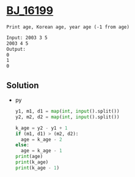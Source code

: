 # [BJ_16199](https://acmicpc.net/problem/16199)

```en
Print age, Korean age, year age (-1 from age)
```

```txt
Input: 2003 3 5
2003 4 5
Output:
0
1
0
```

## Solution

* py

  ```py
  y1, m1, d1 = map(int, input().split())
  y2, m2, d2 = map(int, input().split())

  k_age = y2 - y1 + 1
  if (m1, d1) > (m2, d2):
    age = k_age - 2
  else:
    age = k_age - 1
  print(age)
  print(k_age)
  print(k_age - 1)
  ```
